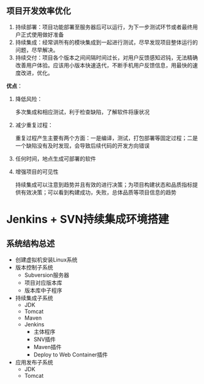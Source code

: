 ## 项目开发效率优化

1. 持续部署：项目功能部署至服务器后可以运行，为下一步测试环节或者最终用户正式使用做好准备
2. 持续集成：经常讲所有的模块集成到一起进行测试，尽早发现项目整体运行的问题，尽早解决。
3. 持续交付：项目各个版本之间间隔时间过长，对用户反馈感知迟钝，无法精确改善用户体验。应该用小版本快速迭代，不断手机用户反馈信息，用最快的速度改进，优化。

**优点**：

1. 降低风险：

   多次集成和相应测试，利于检查缺陷，了解软件将康状况

2. 减少重复过程：

   重复过程产生主要有两个方面：一是编译，测试，打包部署等固定过程；二是一个缺陷没有及时发现，会导致后续代码的开发方向错误

3. 任何时间，地点生成可部署的软件

4. 增强项目的可见性

   持续集成可以注意到趋势并且有效的进行决策；为项目构建状态和品质指标提供有效决策；可以看到构建成功，失败，总体品质等项目信息的趋势

# Jenkins + SVN持续集成环境搭建

## 系统结构总述

- 创建虚拟机安装Linux系统
- 版本控制子系统
  - Subversion服务器
  - 项目对应版本库
  - 版本库中子程序
- 持续集成子系统
  - JDK
  - Tomcat
  - Maven
  - Jenkins
    - 主体程序
    - SNV插件
    - Maven插件
    - Deploy to Web Container插件
- 应用发布子系统
  - JDK
  - Tomcat


